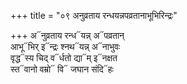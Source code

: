 +++
title = "०९ अनुव्रताय रन्धयन्नपव्रतानाभूभिरिन्द्रः"

+++
अ᳓नुव्रताय रन्ध᳓यन्न् अ᳓पव्रतान्  
आभू᳓भिर् इ᳓न्द्रः श्नथ᳓यन्न् अ᳓नाभुवः  
वृद्ध᳓स्य चिद् व᳓र्धतो द्या᳓म् इ᳓नक्षत  
स्त᳓वानो वम्रो᳓ वि᳓ जघान संदि᳓हः